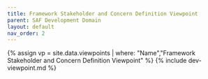 ```yaml
---
title: Framework Stakeholder and Concern Definition Viewpoint
parent: SAF Development Domain
layout: default
nav_order: 2
---
```

{% assign vp = site.data.viewpoints | where: "Name","Framework Stakeholder and Concern Definition Viewpoint" %}
{% include dev-viewpoint.md %}